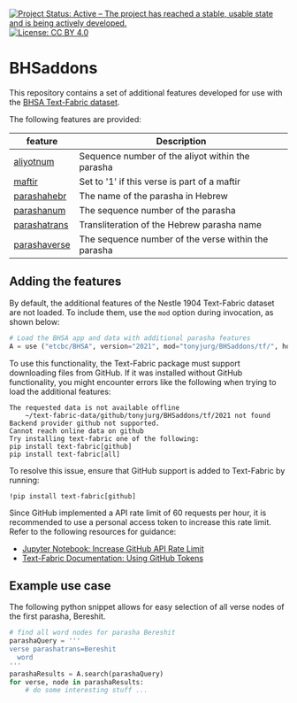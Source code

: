 [![Project Status: Active – The project has reached a stable, usable state and is being actively developed.](https://www.repostatus.org/badges/latest/active.svg)](https://www.repostatus.org/#active)  [![License: CC BY 4.0](https://img.shields.io/badge/License-CC_BY%204.0-lightgrey.svg)](https://creativecommons.org/licenses/by/4.0/)

# BHSaddons

This repository contains a set of additional features developed for use with the [BHSA Text-Fabric dataset](https://github.com/ETCBC/bhsa).

The following features are provided:

feature | Description
---|---
[aliyotnum](docs/features/aliyotnum.md)|Sequence number of the aliyot within the parasha
[maftir](docs/features/maftir.md)| Set to '1' if this verse is part of a maftir
[parashahebr](docs/features/parashahebr.md)| The name of the parasha in Hebrew
[parashanum](docs/features/parashanum.md)| The sequence number of the parasha
[parashatrans](docs/features/parashatrans.md)| Transliteration of the Hebrew parasha name
[parashaverse](docs/features/parashaverse.md)| The sequence number of the verse within the parasha


## Adding the features

By default, the additional features of the Nestle 1904 Text-Fabric dataset are not loaded. To include them, use the `mod` option during invocation, as shown below:

```python
# Load the BHSA app and data with additional parasha features
A = use ("etcbc/BHSA", version="2021", mod="tonyjurg/BHSaddons/tf/", hoist=globals())
```

To use this functionality, the Text-Fabric package must support downloading files from GitHub. If it was installed without GitHub functionality, you might encounter errors like the following when trying to load the additional features:

```
The requested data is not available offline
	~/text-fabric-data/github/tonyjurg/BHSaddons/tf/2021 not found
Backend provider github not supported.
Cannot reach online data on github
Try installing text-fabric one of the following:
pip install text-fabric[github]
pip install text-fabric[all]
```

To resolve this issue, ensure that GitHub support is added to Text-Fabric by running:

```
!pip install text-fabric[github]
```

Since GitHub implemented a API rate limit of 60 requests per hour, it is recommended to use a personal access token to increase this rate limit. Refer to the following resources for guidance:
- [Jupyter Notebook: Increase GitHub API Rate Limit](https://nbviewer.org/github/CenterBLC/N1904/blob/main/docs/tutorial/Increase_GitHub_rate_limit.ipynb)
- [Text-Fabric Documentation: Using GitHub Tokens](https://annotation.github.io/text-fabric/tf/advanced/repo.html#token-in-environment-variables)

## Example use case

The following python snippet allows for easy selection of all verse nodes of the first parasha, Bereshit.

```python
# find all word nodes for parasha Bereshit
parashaQuery = '''
verse parashatrans=Bereshit
  word
'''
parashaResults = A.search(parashaQuery)
for verse, node in parashaResults:
    # do some interesting stuff ...
```
  
